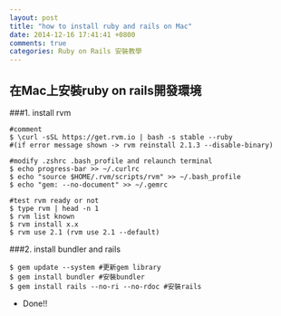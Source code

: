 ```yaml
---
layout: post
title: "how to install ruby and rails on Mac"
date: 2014-12-16 17:41:41 +0800
comments: true
categories: Ruby on Rails 安裝教學
---
```

## 在Mac上安裝ruby on rails開發環境


###1. install rvm
```
#comment
$ \curl -sSL https://get.rvm.io | bash -s stable --ruby  
#(if error message shown -> rvm reinstall 2.1.3 --disable-binary)  
  
#modify .zshrc .bash_profile and relaunch terminal
$ echo progress-bar >> ~/.curlrc  
$ echo "source $HOME/.rvm/scripts/rvm" >> ~/.bash_profile  
$ echo "gem: --no-document" >> ~/.gemrc  
  
#test rvm ready or not  
$ type rvm | head -n 1  
$ rvm list known  
$ rvm install x.x  
$ rvm use 2.1 (rvm use 2.1 --default)
```

###2. install bundler and rails
```
$ gem update --system #更新gem library
$ gem install bundler #安裝bundler
$ gem install rails --no-ri --no-rdoc #安裝rails
```
- Done!!
<!--more-->
